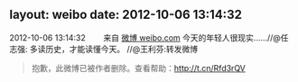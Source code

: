 layout: weibo
date: 2012-10-06 13:14:32
---
<meta name="referrer" content="no-referrer" />

2012-10-06 13:14:32  &nbsp;&nbsp;&nbsp;&nbsp;&nbsp;&nbsp; 来自 <a href="http://weibo.com/" rel="nofollow">微博 weibo.com</a>
今天的年轻人很现实……//@任志强: 多读历史，才能读懂今天。 //@王利芬:转发微博
>  抱歉，此微博已被作者删除。查看帮助：http://t.cn/Rfd3rQV
